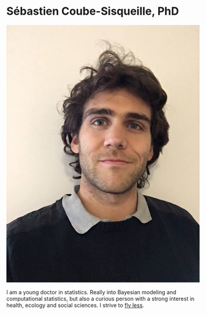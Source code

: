 # Sébastien Coube-Sisqueille, PhD

![alt text](https://github.com/SebastienCoube/SebastienCoube/blob/main/photo_2022-01-25_16-42-23.jpg)

I am a young doctor in statistics. Really into Bayesian modeling and computational statistics, but also a curious person with a strong interest in health, ecology and social sciences.
I strive to [fly less](https://sites.tufts.edu/flyingless/). 



<!---
SebastienCoube/SebastienCoube is a ✨ special ✨ repository because its `README.md` (this file) appears on your GitHub profile.
You can click the Preview link to take a look at your changes.
--->
